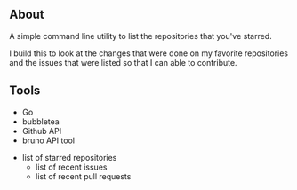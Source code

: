 ## About
 A simple command line utility to list the repositories that you've starred.
 
 I build this to look at the changes that were done on my favorite repositories and the issues that were listed so that I can able to contribute.
 
## Tools
* Go
* bubbletea
* Github API
* bruno API tool

- list of starred repositories
	- list of recent issues
	- list of recent pull requests